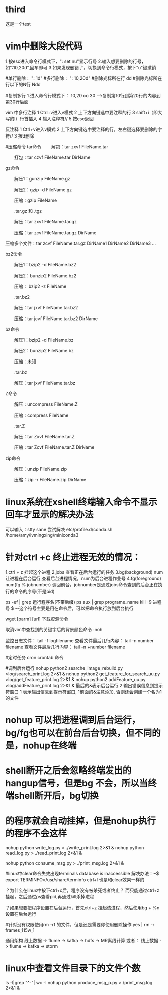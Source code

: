 # third
这是一个test
# vim中删除大段代码
1.按esc进入命令行模式下，": set nu"显示行号
2.输入想要删除的行号，如":10,20d",回车即可
3.如果发现删错了，切换到命令行模式，按下"u"键撤销

#单行删除：
": 1d"
#多行删除：
": 10,20d"
#删除光标所在行
dd
#删除光标所在行以下的N行
Ndd

#复制多行
1.进入命令行模式下：
10,20 co 30 -->复制第10行到第20行的内容到第30行后面

vim 中多行注释
1 Ctrl+v进入v模式
2 上下方向键选中要注释的行
3 shift+i（即大写的I）行首插入
4 输入注释符//
5 按esc返回

反注释
1 Ctrl+v进入v模式
2 上下方向键选中要注释的行，左右键选择要删除的字符//
3 按d删除

#压缩命令
tar命令
　　解包：tar zxvf FileName.tar

　　打包：tar czvf FileName.tar DirName

gz命令

　　解压1：gunzip FileName.gz

　　解压2：gzip -d FileName.gz

　　压缩：gzip FileName

　　.tar.gz 和 .tgz

　　解压：tar zxvf FileName.tar.gz

　　压缩：tar zcvf FileName.tar.gz DirName

   压缩多个文件：tar zcvf FileName.tar.gz DirName1 DirName2 DirName3 ...

bz2命令

　　解压1：bzip2 -d FileName.bz2

　　解压2：bunzip2 FileName.bz2

　　压缩： bzip2 -z FileName

　　.tar.bz2

　　解压：tar jxvf FileName.tar.bz2

　　压缩：tar jcvf FileName.tar.bz2 DirName

bz命令

　　解压1：bzip2 -d FileName.bz

　　解压2：bunzip2 FileName.bz

　　压缩：未知

　　.tar.bz

　　解压：tar jxvf FileName.tar.bz

Z命令

　　解压：uncompress FileName.Z

　　压缩：compress FileName

　　.tar.Z

　　解压：tar Zxvf FileName.tar.Z

　　压缩：tar Zcvf FileName.tar.Z DirName

zip命令

　　解压：unzip FileName.zip

　　压缩：zip -r FileName.zip DirName

# linux系统在xshell终端输入命令不显示回车才显示的解决办法
可以输入：stty sane
尝试解决
etc/profile.d/conda.sh
/home/amy/lvmingxing/miniconda3

# 针对ctrl +c 终止进程无效的情况：
1.ctrl + z   挂起这个进程
2.jobs       查看正在后台运行的任务
3.bg(background) num     让进程在后台运行,查看后台进程情况，num为后台进程作业号
4.fg(foreground) num(fg % jobnumber) 调回前台，jobnumber是通过jobs命令查到的后台正在执行的命令的序号(不是pid)


ps -ef | grep 运行程序名(不带后缀)
ps aux | grep programe_name
kill -9 进程号
$ --这个符号主要是用在命令后，可以把命令执行放到后台执行

wget [parm] [url] 下载资源命令

取消vim中查找到的关键字后的背景颜色命令
:noh

监控日志文件：
tail -f logfilename
查看文件最后几行内容：
tail -n number filename
查看文件最后几行内容：
tail -n +number filename

#定时任务
cron crontab 命令

#调到后台运行
nohup python2 searche_image_rebuild.py >log/search_print.log 2>&1 &
nohup python2 get_feature_for_search_uu.py >log/get_feature_print.log 2>&1 &
nohup python2 addFeature_uu.py >log/addFeature_print.log 2>&1 &
最后的&表示后台运行
2 输出错误信息到提示符窗口
1 表示输出信息到提示符窗口, 1前面的&注意添加, 否则还会创建一个名为1的文件

# nohup 可以把进程调到后台运行，bg/fg也可以在前台后台切换，但不同的是，nohup在终端
# shell断开之后会忽略终端发出的hangup信号，但是bg 不会，所以当终端shell断开后，bg切换
# 的程序就会自动挂掉，但是nohup执行的程序不会这样

nohup python write_log.py > ./write_print.log 2>&1 &
nohup python read_log.py > ./read_print.log 2>&1 &

nohup python consume_msg.py > ./print_msg.log 2>&1 &

#linux中clear命令失效出现terminals database is inaccessible
解决办法：~$ export TERMINFO=/usr/share/terminfo
ctrl+l 也是和clear效果一样的

？为什么在linux中按下ctrl+c后，程序没有被杀死或者终止？
而只能通过ctrl+z挂起，之后通过ps查看pid,再通过kill杀掉进程

？如果想要把程序设置在后台运行，首先ctrl+z 挂起该进程，然后使用bg + %n设置在后台运行

#针对没有权限使用rm -rf 的文件，但是还是需要你使用删除操作
yes | rm -r frames_115w_1

通用架构
线上数据 -> flume -> kafka -> hdfs -> MR离线计算 或者：
线上数据 -> flume -> kafka -> storm

# linux中查看文件目录下的文件个数
ls -l|grep "^-"| wc -l
nohup python produce_msg_p.py >./print_msg.log 2>&1 &
